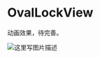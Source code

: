 # OvalLockView
动画效果，待完善。

![这里写图片描述](https://github.com/zhpanvip/OvalLockView/blob/master/image/new.gif)
